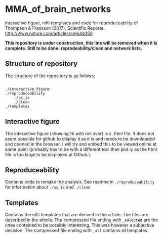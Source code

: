 # MMA_of_brain_networks

Interactive figure, nifti templates and code for reproduceability of Thompson &amp; Fransson (2017), Scientific Reports. http://www.nature.com/articles/srep44259

__This repository is under construction, this line will be removed when it is complete. Still to be done: reprodeability/clean and network lists.__

## Structure of repository

The structure of the repository is as follows:

```

./interactive_figure
./reproduceability
    ./as_is
    ./clean
./templates

```

## Interactive figure

The interactive figure (showing 1b with roll over) is a .html file. It does not seem possible for github to display it as it is and needs to be downloaded and opened in the browser. I will try and embed this to be viewed online at some point (probably has to be with a different tool than plot.ly as the html file is too large to be displayed at Github.).

## Reproduceability

Contains code to remake the analysis. See readme in `./reproduceability` for information about `./as_is` and `./clean`

## Templates

Contains the nifti templates that are derived in the article. The files are described in the article. The compressed file ending with `_selected` are the ones contained to be possibly interesting. This was however a subjective decision. The compressed file ending with `_all` contains all templates.   
